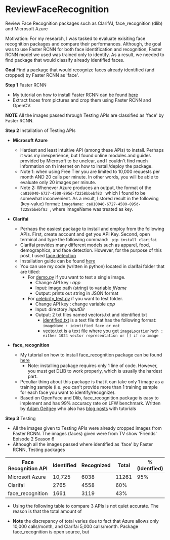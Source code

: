 # ReviewFaceRecognition
Review Face Recognition packages such as ClarifAI, face_recognition (dlib) and Microsoft Azure

Motivation: For my research, I was tasked to evaluate exisiting face recognition packages and compare their performances. Although, the goal was to use Faster RCNN for both face identification and recognition, Faster RCNN model we used was trained only to identify. As a result, we needed to find package that would classify already identified faces. 

**Goal** Find a package that would recognize faces already identified (and cropped) by Faster RCNN as 'face'.

**Step 1** Faster RCNN 
- My tutorial on how to install Faster RCNN can be found [here](https://github.com/AlmasM/EmotionDetection#installation-of-faster-r-cnn-based-on-face-py-faster-rcnn)
- Extract faces from pictures and crop them using Faster RCNN and OpenCV. 

**NOTE** All the images passed through Testing APIs are classified as 'face' by Faster RCNN. 

**Step 2** Installation of Testing APIs
- **Microsoft Azure**
  - Hardest and least intuitive API (among these APIs) to install. Perhaps it was my inexperience, but I found online modules and guides provided by Microsoft to be unclear, and I couldn't find much information on th internet on how to install/deploy the package.
  - Note 1: when using Free Tier you are limited to 10,000 requests per month AND 20 calls per minute. In other words, you will be able to evaluate only 20 images per minute. 
  - Note 2: Whenever Azure produces an output, the format of the ```ca810040-6727-4500-895d-f2258bbebf83 ```  which I found to be somewhat inconvenient. As a result, I stored result in the following (key-value) format: ```imageName: ca810040-6727-4500-895d-f2258bbebf83 ```, where imageName was treated as key.
- **Clarifai**
  - Perhaps the easiest package to install and employ from the following APIs. First, create account and get you API Key. 
  Second, open terminal and type the following command: ``` pip install clarifai```
  - Clarifai provides many different models such as apparel, food, demographics, and face detection. However, for the purpose of this post, I used [face detection](https://clarifai.com/models/face-detection-image-recognition-model/a403429f2ddf4b49b307e318f00e528b)
  - Installation guide can be found [here](https://clarifai.com/developer/guide/)
  - You can use my code (written in python) located in clarifai folder that are titled:
      - For [demo.py](https://github.com/AlmasM/ReviewFaceRecognition/blob/master/clarifai/demo.py) if you want to test a single image. 
        - Change API key : *app*
        - Input: image path (string) to variable *fName*
        - Output: prints out string in JSON format 
      - For [celebrity_test.py](https://github.com/AlmasM/ReviewFaceRecognition/blob/master/clarifai/celebrity_test.py) if you want to test folder. 
        - Change API key : change variable *app*
        - Input: directory *inputDir*
        - Output: 2 txt files named vectors.txt and identified.txt
          - [identified.txt](https://github.com/AlmasM/ReviewFaceRecognition/blob/master/clarifai/idenfied.txt) is a text file that has the following format: ```imageName : identified face or not```
          - [vector.txt](https://github.com/AlmasM/ReviewFaceRecognition/blob/master/clarifai/vectors.txt) is a text file where you get ```imageLocationPath : either 1024 vector representation or [] if no image```
              
- **face_recognition**
    - My tutorial on how to install face_recognition package can be found [here](https://github.com/AlmasM/EmotionDetection#installing-face-recognition-package-using-dlib)
      - Note: installing package requires only 1 line of code. However, you must get DLIB to work properly, which is usually the hardest part.
    - Peculiar thing about this package is that it can take only 1 image as a training sample (i.e. you can't provide more than 1 training sample for each face you want to identify/recognize).
    - Based on OpenFace and Dlib, face_recognition package is easy to implement and has 99% accuracy rate on LFW benchmark. Written by [Adam Geitgey](https://github.com/ageitgey) who also has [blog posts](https://medium.com/@ageitgey) with tutorials


**Step 3** Testing

- All the images given to Testing APIs were already cropped images from Faster RCNN. The images (faces) given were from TV show 'Friends' Episode 2 Season 6
- Although all the images passed where identified as 'face' by Faster RCNN, Testing packages 

| Face Recognition API | Identified | Recognized | Total | % (Identfied) | % (Recognized)
| --- | --- | --- | --- | --- | --- |
| Microsoft Azure |10,725 | 6038 | 11261 | 95% | 53%
| Clarifai | 2765 | 4558 | 60%
| face_recognition | 1661 | 3119 | 43% 

- Using the following table to compare 3 APIs is not quiet accurate. The reason is that the total amount of 

- **Note** the discrepancy of total varies due to fact that Azure allows only 10,000 calls/month, and Clarifai 5,000 calls/month. Package face_recognition is open source, but 
